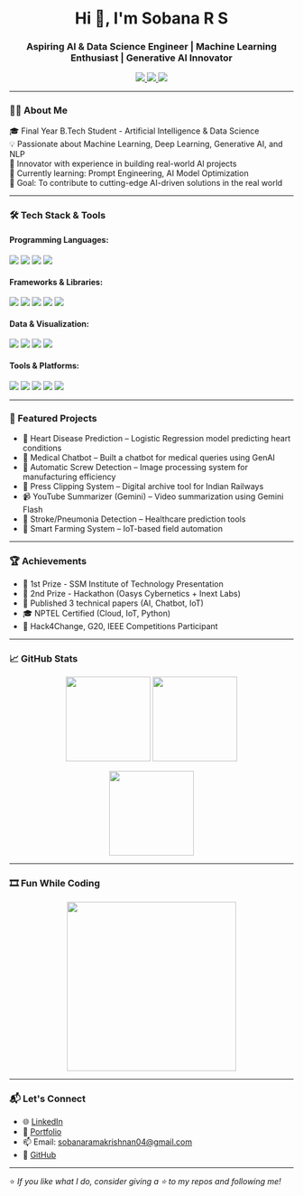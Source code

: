 <h1 align="center">Hi 👋, I'm Sobana R S</h1>
<h3 align="center">Aspiring AI & Data Science Engineer | Machine Learning Enthusiast | Generative AI Innovator</h3>

<p align="center">
  <a href="https://github.com/sobanaramakrishnan">
    <img src="https://img.shields.io/github/followers/sobanaramakrishnan?label=GitHub&style=social" />
  </a>
  <a href="https://www.linkedin.com/in/sobana-r-s-66b726237/">
    <img src="https://img.shields.io/badge/LinkedIn-blue?logo=linkedin&style=flat&link=https://www.linkedin.com/in/sobana-r-s-66b726237/" />
  </a>
  <a href="mailto:sobanaramakrishnan04@gmail.com">
    <img src="https://img.shields.io/badge/Gmail-red?logo=gmail&style=flat" />
  </a>
</p>

---

### 👩‍💻 About Me

🎓 Final Year B.Tech Student - Artificial Intelligence & Data Science  
💡 Passionate about Machine Learning, Deep Learning, Generative AI, and NLP  
🔬 Innovator with experience in building real-world AI projects  
🌱 Currently learning: Prompt Engineering, AI Model Optimization  
🎯 Goal: To contribute to cutting-edge AI-driven solutions in the real world

---

### 🛠️ Tech Stack & Tools

#### Programming Languages:
<p>
  <img src="https://img.shields.io/badge/Python-3776AB?style=for-the-badge&logo=python&logoColor=white"/>
  <img src="https://img.shields.io/badge/HTML5-e34c26?style=for-the-badge&logo=html5&logoColor=white"/>
  <img src="https://img.shields.io/badge/CSS3-1572B6?style=for-the-badge&logo=css3&logoColor=white"/>
  <img src="https://img.shields.io/badge/JavaScript-F0DB4F?style=for-the-badge&logo=javascript&logoColor=black"/>
</p>

#### Frameworks & Libraries:
<p>
  <img src="https://img.shields.io/badge/TensorFlow-FF6F00?style=for-the-badge&logo=tensorflow&logoColor=white"/>
  <img src="https://img.shields.io/badge/PyTorch-EE4C2C?style=for-the-badge&logo=pytorch&logoColor=white"/>
  <img src="https://img.shields.io/badge/OpenCV-5C3EE8?style=for-the-badge&logo=opencv&logoColor=white"/>
  <img src="https://img.shields.io/badge/HuggingFace-FFD21F?style=for-the-badge&logo=huggingface&logoColor=black"/>
  <img src="https://img.shields.io/badge/Scikit--Learn-F7931E?style=for-the-badge&logo=scikit-learn&logoColor=white"/>
</p>

#### Data & Visualization:
<p>
  <img src="https://img.shields.io/badge/Pandas-150458?style=for-the-badge&logo=pandas&logoColor=white"/>
  <img src="https://img.shields.io/badge/NumPy-013243?style=for-the-badge&logo=numpy&logoColor=white"/>
  <img src="https://img.shields.io/badge/Matplotlib-008080?style=for-the-badge&logo=matplotlib&logoColor=white"/>
  <img src="https://img.shields.io/badge/Power%20BI-F2C811?style=for-the-badge&logo=powerbi&logoColor=black"/>
</p>

#### Tools & Platforms:
<p>
  <img src="https://img.shields.io/badge/Git-F05032?style=for-the-badge&logo=git&logoColor=white"/>
  <img src="https://img.shields.io/badge/GitHub-181717?style=for-the-badge&logo=github&logoColor=white"/>
  <img src="https://img.shields.io/badge/MySQL-4479A1?style=for-the-badge&logo=mysql&logoColor=white"/>
  <img src="https://img.shields.io/badge/VS%20Code-007ACC?style=for-the-badge&logo=visual-studio-code&logoColor=white"/>
  <img src="https://img.shields.io/badge/Canva-00C4CC?style=for-the-badge&logo=canva&logoColor=white"/>
</p>

---

### 🌟 Featured Projects

- 💓 Heart Disease Prediction – Logistic Regression model predicting heart conditions  
- 🤖 Medical Chatbot – Built a chatbot for medical queries using GenAI  
- 🔧 Automatic Screw Detection – Image processing system for manufacturing efficiency  
- 📰 Press Clipping System – Digital archive tool for Indian Railways  
- 📹 YouTube Summarizer (Gemini) – Video summarization using Gemini Flash  
- 🧠 Stroke/Pneumonia Detection – Healthcare prediction tools  
- 🌾 Smart Farming System – IoT-based field automation

---

### 🏆 Achievements

- 🥇 1st Prize - SSM Institute of Technology Presentation  
- 🥈 2nd Prize - Hackathon (Oasys Cybernetics + Inext Labs)  
- 📜 Published 3 technical papers (AI, Chatbot, IoT)  
- 🎓 NPTEL Certified (Cloud, IoT, Python)  
- 🚀 Hack4Change, G20, IEEE Competitions Participant

---

### 📈 GitHub Stats

<p align="center">
  <img src="https://github-readme-stats.vercel.app/api?username=sobanaramakrishnan&show_icons=true&theme=radical" height="150"/>
  <img src="https://github-readme-streak-stats.herokuapp.com/?user=sobanaramakrishnan&theme=radical" height="150"/>
</p>

<p align="center">
  <img src="https://github-readme-stats.vercel.app/api/top-langs/?username=sobanaramakrishnan&layout=compact&theme=radical" height="150"/>
</p>

---

### 🎞️ Fun While Coding

<p align="center">
  <img src="https://media.giphy.com/media/qgQUggAC3Pfv687qPC/giphy.gif" width="300" />
</p>

---

### 📬 Let's Connect

- 🌐 [LinkedIn](https://www.linkedin.com/in/sobana-r-s-66b726237/)
- 💼 [Portfolio](https://lnkd.in/gAqJpjDn)
- 📫 Email: sobanaramakrishnan04@gmail.com
- 🐙 [GitHub](https://github.com/sobanaramakrishnan)

---

⭐ *If you like what I do, consider giving a ⭐ to my repos and following me!*
